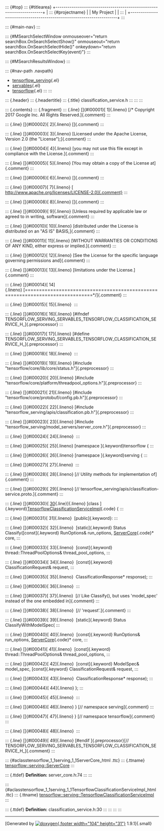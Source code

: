 ::: {#top}
::: {#titlearea}
+-----------------------------------------------------------------------+
| ::: {#projectname}                                                    |
| My Project                                                            |
| :::                                                                   |
+-----------------------------------------------------------------------+
:::

::: {#main-nav}
:::

::: {#MSearchSelectWindow onmouseover="return searchBox.OnSearchSelectShow()" onmouseout="return searchBox.OnSearchSelectHide()" onkeydown="return searchBox.OnSearchSelectKey(event)"}
:::

::: {#MSearchResultsWindow}
:::

::: {#nav-path .navpath}
-   [tensorflow\_serving](dir_bbc8937306723ff096d79d77f4a73363.html){.el}
-   [servables](dir_e240d895a087fc4ce46e8f4c52318018.html){.el}
-   [tensorflow](dir_143c99ffaf6c8b3b63b06c22e49d7998.html){.el}
:::
:::

::: {.header}
::: {.headertitle}
::: {.title}
classification\_service.h
:::
:::
:::

::: {.contents}
::: {.fragment}
::: {.line}
[]{#l00001}[ 1]{.lineno} [/\* Copyright 2017 Google Inc. All Rights
Reserved.]{.comment}
:::

::: {.line}
[]{#l00002}[ 2]{.lineno} []{.comment}
:::

::: {.line}
[]{#l00003}[ 3]{.lineno} [Licensed under the Apache License, Version 2.0
(the \"License\");]{.comment}
:::

::: {.line}
[]{#l00004}[ 4]{.lineno} [you may not use this file except in compliance
with the License.]{.comment}
:::

::: {.line}
[]{#l00005}[ 5]{.lineno} [You may obtain a copy of the License
at]{.comment}
:::

::: {.line}
[]{#l00006}[ 6]{.lineno} []{.comment}
:::

::: {.line}
[]{#l00007}[ 7]{.lineno} [
http://www.apache.org/licenses/LICENSE-2.0]{.comment}
:::

::: {.line}
[]{#l00008}[ 8]{.lineno} []{.comment}
:::

::: {.line}
[]{#l00009}[ 9]{.lineno} [Unless required by applicable law or agreed to
in writing, software]{.comment}
:::

::: {.line}
[]{#l00010}[ 10]{.lineno} [distributed under the License is distributed
on an \"AS IS\" BASIS,]{.comment}
:::

::: {.line}
[]{#l00011}[ 11]{.lineno} [WITHOUT WARRANTIES OR CONDITIONS OF ANY KIND,
either express or implied.]{.comment}
:::

::: {.line}
[]{#l00012}[ 12]{.lineno} [See the License for the specific language
governing permissions and]{.comment}
:::

::: {.line}
[]{#l00013}[ 13]{.lineno} [limitations under the License.]{.comment}
:::

::: {.line}
[]{#l00014}[
14]{.lineno} [==============================================================================\*/]{.comment}
:::

::: {.line}
[]{#l00015}[ 15]{.lineno} 
:::

::: {.line}
[]{#l00016}[ 16]{.lineno} [\#ifndef
TENSORFLOW\_SERVING\_SERVABLES\_TENSORFLOW\_CLASSIFICATION\_SERVICE\_H\_]{.preprocessor}
:::

::: {.line}
[]{#l00017}[ 17]{.lineno} [\#define
TENSORFLOW\_SERVING\_SERVABLES\_TENSORFLOW\_CLASSIFICATION\_SERVICE\_H\_]{.preprocessor}
:::

::: {.line}
[]{#l00018}[ 18]{.lineno} 
:::

::: {.line}
[]{#l00019}[ 19]{.lineno} [\#include
\"tensorflow/core/lib/core/status.h\"]{.preprocessor}
:::

::: {.line}
[]{#l00020}[ 20]{.lineno} [\#include
\"tensorflow/core/platform/threadpool\_options.h\"]{.preprocessor}
:::

::: {.line}
[]{#l00021}[ 21]{.lineno} [\#include
\"tensorflow/core/protobuf/config.pb.h\"]{.preprocessor}
:::

::: {.line}
[]{#l00022}[ 22]{.lineno} [\#include
\"tensorflow\_serving/apis/classification.pb.h\"]{.preprocessor}
:::

::: {.line}
[]{#l00023}[ 23]{.lineno} [\#include
\"tensorflow\_serving/model\_servers/server\_core.h\"]{.preprocessor}
:::

::: {.line}
[]{#l00024}[ 24]{.lineno} 
:::

::: {.line}
[]{#l00025}[ 25]{.lineno} [namespace ]{.keyword}tensorflow {
:::

::: {.line}
[]{#l00026}[ 26]{.lineno} [namespace ]{.keyword}serving {
:::

::: {.line}
[]{#l00027}[ 27]{.lineno} 
:::

::: {.line}
[]{#l00028}[ 28]{.lineno} [// Utility methods for implementation
of]{.comment}
:::

::: {.line}
[]{#l00029}[ 29]{.lineno} [//
tensorflow\_serving/apis/classification-service.proto.]{.comment}
:::

::: {.line}
[]{#l00030}[
[30](classtensorflow_1_1serving_1_1TensorflowClassificationServiceImpl.html){.line}]{.lineno} [class
]{.keyword}[TensorflowClassificationServiceImpl](classtensorflow_1_1serving_1_1TensorflowClassificationServiceImpl.html){.code}
{
:::

::: {.line}
[]{#l00031}[ 31]{.lineno}  [public]{.keyword}:
:::

::: {.line}
[]{#l00032}[ 32]{.lineno}  [static]{.keyword} Status
Classify([const]{.keyword} RunOptions& run\_options,
[ServerCore](classtensorflow_1_1serving_1_1ServerCore.html){.code}\*
core,
:::

::: {.line}
[]{#l00033}[ 33]{.lineno}  [const]{.keyword} thread::ThreadPoolOptions&
thread\_pool\_options,
:::

::: {.line}
[]{#l00034}[ 34]{.lineno}  [const]{.keyword} ClassificationRequest&
request,
:::

::: {.line}
[]{#l00035}[ 35]{.lineno}  ClassificationResponse\* response);
:::

::: {.line}
[]{#l00036}[ 36]{.lineno} 
:::

::: {.line}
[]{#l00037}[ 37]{.lineno}  [// Like Classify(), but uses \'model\_spec\'
instead of the one embedded in]{.comment}
:::

::: {.line}
[]{#l00038}[ 38]{.lineno}  [// \'request\'.]{.comment}
:::

::: {.line}
[]{#l00039}[ 39]{.lineno}  [static]{.keyword} Status
ClassifyWithModelSpec(
:::

::: {.line}
[]{#l00040}[ 40]{.lineno}  [const]{.keyword} RunOptions& run\_options,
[ServerCore](classtensorflow_1_1serving_1_1ServerCore.html){.code}\*
core,
:::

::: {.line}
[]{#l00041}[ 41]{.lineno}  [const]{.keyword} thread::ThreadPoolOptions&
thread\_pool\_options,
:::

::: {.line}
[]{#l00042}[ 42]{.lineno}  [const]{.keyword} ModelSpec& model\_spec,
[const]{.keyword} ClassificationRequest& request,
:::

::: {.line}
[]{#l00043}[ 43]{.lineno}  ClassificationResponse\* response);
:::

::: {.line}
[]{#l00044}[ 44]{.lineno} };
:::

::: {.line}
[]{#l00045}[ 45]{.lineno} 
:::

::: {.line}
[]{#l00046}[ 46]{.lineno} } [// namespace serving]{.comment}
:::

::: {.line}
[]{#l00047}[ 47]{.lineno} } [// namespace tensorflow]{.comment}
:::

::: {.line}
[]{#l00048}[ 48]{.lineno} 
:::

::: {.line}
[]{#l00049}[ 49]{.lineno} [\#endif ]{.preprocessor}[//
TENSORFLOW\_SERVING\_SERVABLES\_TENSORFLOW\_CLASSIFICATION\_SERVICE\_H\_]{.comment}
:::

::: {#aclasstensorflow_1_1serving_1_1ServerCore_html .ttc}
::: {.ttname}
[tensorflow::serving::ServerCore](classtensorflow_1_1serving_1_1ServerCore.html)
:::

::: {.ttdef}
**Definition:** server\_core.h:74
:::
:::

::: {#aclasstensorflow_1_1serving_1_1TensorflowClassificationServiceImpl_html .ttc}
::: {.ttname}
[tensorflow::serving::TensorflowClassificationServiceImpl](classtensorflow_1_1serving_1_1TensorflowClassificationServiceImpl.html)
:::

::: {.ttdef}
**Definition:** classification\_service.h:30
:::
:::
:::
:::

------------------------------------------------------------------------

[Generated by [![doxygen](doxygen.svg){.footer width="104"
height="31"}](https://www.doxygen.org/index.html) 1.9.1]{.small}
